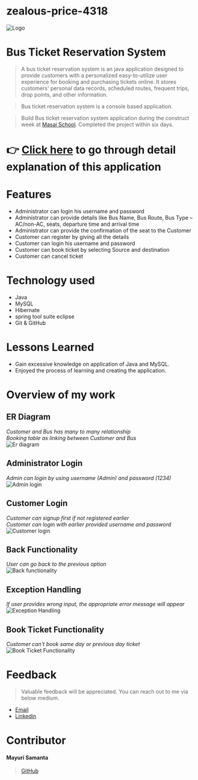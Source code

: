# zealous-price-4318

![Logo](https://github.com/mayurisamanta/zealous-price-4318/blob/main/BusTicketReservationSystem/Assets/logo.png?raw=true)

# Bus Ticket Reservation System

> A bus ticket reservation system is an java application designed to provide customers with a personalized easy-to-utilize user experience for booking and purchasing tickets online. It stores customers' personal data records, scheduled routes, frequent trips, drop points, and other information.

> Bus ticket reservation system is a console based application.

> Build Bus ticket reservation system application during the construct week at [Masai School](https://masaischool.com/). Completed the project within six days.

# 👉 [Click here](https://drive.google.com/file/d/1jlyVHpzDhLKQOJf6ulayLUYJ4bejyv5B/view?usp=sharing) to go through detail explanation of this application 

# Features

- Administrator can login his username and password
- Administrator can provide details like Bus Name, Bus Route, Bus Type –AC/non-AC, seats, departure time and arrival time
- Administrator can provide the confirmation of the seat to the Customer
- Customer can register by giving all the details
- Customer can login his username and password
- Customer can book ticket by selecting Source and destination
- Customer can cancel ticket

# Technology used 

- Java
- MySQL
- Hibernate
- spring tool suite eclipse
- Git & GitHub

# Lessons Learned

- Gain excessive knowledge on application of Java and MySQL.
- Enjoyed the process of learning and creating the application.

# Overview of my work

## **ER Diagram**
*Customer and Bus has many to many relationship*
</br>
*Booking table as linking between Customer and Bus*
</br>
![Er diagram](https://github.com/mayurisamanta/zealous-price-4318/blob/main/BusTicketReservationSystem/ProjectDetails/ER%20diagram/ERdiagram.png?raw=true)

## **Administrator Login** 
*Admin can login by using username (Admin) and password (1234)*
</br>
![Admin login](https://github.com/mayurisamanta/zealous-price-4318/blob/main/BusTicketReservationSystem/Assets/Adminlogin.png?raw=true)


## **Customer Login** 
*Customer can signup first if not registered earlier*
</br>
*Customer can login with earlier provided username and password*
</br>
![Customer login](https://github.com/mayurisamanta/zealous-price-4318/blob/main/BusTicketReservationSystem/Assets/Customerlogin.png?raw=true)

## **Back Functionality** 
*User can go back to the previous option*
</br>
![Back functionality](https://github.com/mayurisamanta/zealous-price-4318/blob/main/BusTicketReservationSystem/Assets/BackFunctionality.png?raw=true)

## **Exception Handling**
*If user provides wrong input, the appropriate error message will appear*
</br>
![Exception Handling](https://github.com/mayurisamanta/zealous-price-4318/blob/main/BusTicketReservationSystem/Assets/Exceptional%20Handling.png?raw=true)

## **Book Ticket Functionality**
*Customer can't book same day or previous day ticket*
</br>
![Book Ticket Functionality](https://github.com/mayurisamanta/zealous-price-4318/blob/main/BusTicketReservationSystem/Assets/bookTicket.png?raw=true)

# Feedback
> Valuable feedback will be appreciated.
> You can reach out to me via below medium.

- [Email](abhinav636363@gmail.com)
- [Linkedin](https://www.linkedin.com/in/abhinav-bajpai24/)
# Contributor
#### Mayuri Samanta
>[GitHub](https://github.com/ABHINAV2407)
